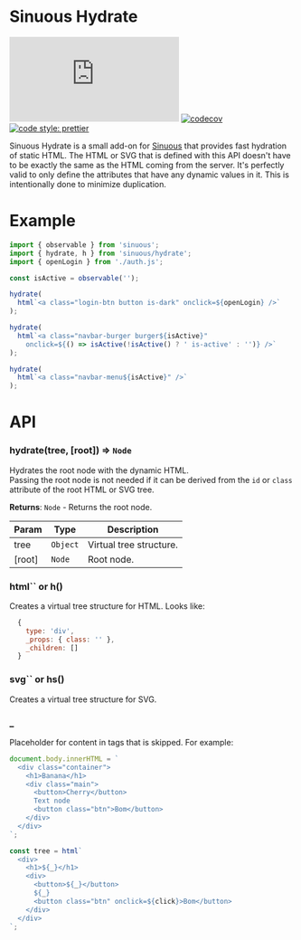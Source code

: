 # Sinuous Hydrate

![Badge size](https://img.badgesize.io/https://unpkg.com/sinuous/dist/hydrate.min.js?compression=gzip&label=gzip&style=flat-square)
[![codecov](https://img.shields.io/codecov/c/github/luwes/sinuous.svg?style=flat-square)](https://codecov.io/gh/luwes/sinuous)
[![code style: prettier](https://img.shields.io/badge/code_style-prettier-ff69b4.svg?style=flat-square)](https://github.com/prettier/prettier)

Sinuous Hydrate is a small add-on for [Sinuous](https://github.com/luwes/sinuous) that provides fast hydration of static HTML. The HTML or SVG that is defined with this API doesn't have to be exactly the same as the HTML coming from the server. It's perfectly valid to only define the attributes that have any dynamic values in it. This is intentionally done to minimize duplication.

# Example

```js
import { observable } from 'sinuous';
import { hydrate, h } from 'sinuous/hydrate';
import { openLogin } from './auth.js';

const isActive = observable('');

hydrate(
  html`<a class="login-btn button is-dark" onclick=${openLogin} />`
);

hydrate(
  html`<a class="navbar-burger burger${isActive}"
    onclick=${() => isActive(!isActive() ? ' is-active' : '')} />`
);

hydrate(
  html`<a class="navbar-menu${isActive}" />`
);
```


# API

### hydrate(tree, [root]) ⇒ <code>Node</code>

Hydrates the root node with the dynamic HTML.  
Passing the root node is not needed if it can be derived from the `id` or `class` attribute of the root HTML or SVG tree.

**Returns**: <code>Node</code> - Returns the root node.

| Param  | Type                | Description             |
| ------ | ------------------- | ----------------------- |
| tree   | <code>Object</code> | Virtual tree structure. |
| [root] | <code>Node</code>   | Root node.              |


### html`` or h()

Creates a virtual tree structure for HTML.
Looks like:

```js
  {
    type: 'div',
    _props: { class: '' },
    _children: []
  }
```

### svg`` or hs()

Creates a virtual tree structure for SVG.


### _

Placeholder for content in tags that is skipped.
For example:

```js
document.body.innerHTML = `
  <div class="container">
    <h1>Banana</h1>
    <div class="main">
      <button>Cherry</button>
      Text node
      <button class="btn">Bom</button>
    </div>
  </div>
`;

const tree = html`
  <div>
    <h1>${_}</h1>
    <div>
      <button>${_}</button>
      ${_}
      <button class="btn" onclick=${click}>Bom</button>
    </div>
  </div>
`;
```

